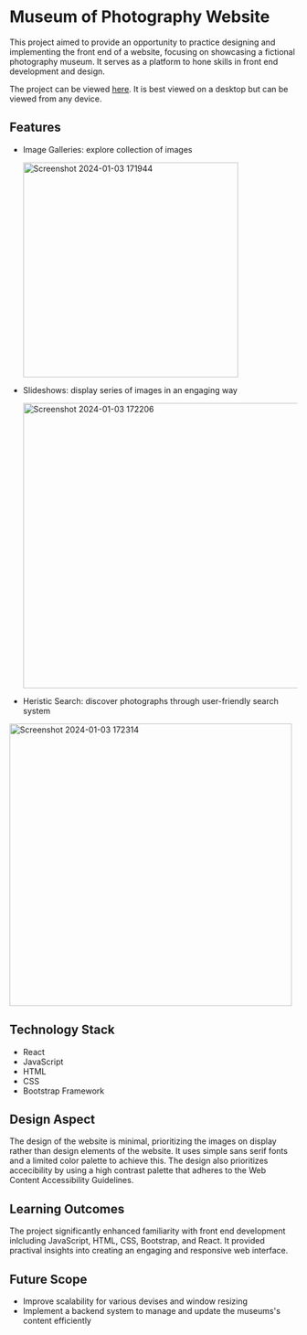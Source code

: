 # Museum of Photography Website
This project aimed to provide an opportunity to practice designing and implementing the front end of a website, focusing on showcasing a fictional photography museum. It serves as a platform to hone skills in front end development and design.

The project can be viewed [here](https://laurgu.github.io/SEG3125Project2/). It is best viewed on a desktop but can be viewed from any device.
## Features
- Image Galleries: explore collection of images
  
  <img width="376" alt="Screenshot 2024-01-03 171944" src="https://github.com/laurgu/SEG3125Project2/assets/114183528/c4dd7e2c-a31e-405b-ac97-fa1d15e2e29b">

- Slideshows: display series of images in an engaging way
  
  <img width="499" alt="Screenshot 2024-01-03 172206" src="https://github.com/laurgu/SEG3125Project2/assets/114183528/dd54969f-3eca-4fd5-883f-593a3b59e016">

- Heristic Search: discover photographs through user-friendly search system
  
<img width="494" alt="Screenshot 2024-01-03 172314" src="https://github.com/laurgu/SEG3125Project2/assets/114183528/a6755edc-7140-4ee0-a993-3fbe731ed5e7">

## Technology Stack
- React
- JavaScript
- HTML
- CSS
- Bootstrap Framework

## Design Aspect
The design of the website is minimal, prioritizing the images on display rather than design elements of the website. It uses simple sans serif fonts and a limited color palette to achieve this. The design also prioritizes accecibility by using a high contrast palette that adheres to the Web Content Accessibility Guidelines.  

## Learning Outcomes
The project significantly enhanced familiarity with front end development inlcluding JavaScript, HTML, CSS, Bootstrap, and React. It provided practival insights into creating an engaging and responsive web interface.

## Future Scope
- Improve scalability for various devises and window resizing
- Implement a backend system to manage and update the museums's content efficiently
  

